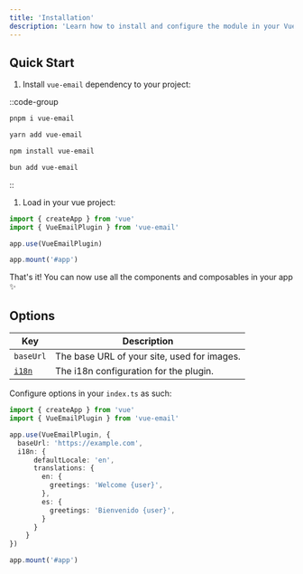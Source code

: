 ```yaml
---
title: 'Installation'
description: 'Learn how to install and configure the module in your Vue app.'
---
```


## Quick Start

1. Install `vue-email` dependency to your project:

::code-group

```sh [pnpm]
pnpm i vue-email
```

```bash [yarn]
yarn add vue-email
```

```bash [npm]
npm install vue-email
```

```bash [bun]
bun add vue-email
```

::


1. Load in your vue project:

```ts
import { createApp } from 'vue'
import { VueEmailPlugin } from 'vue-email'

app.use(VueEmailPlugin)

app.mount('#app')
```

That's it! You can now use all the components and composables in your app ✨

<!-- ::callout{icon="i-heroicons-exclamation-triangle"}
For Nuxt, the components and composables are auto imported, so you can use them in your templates.
:: -->

<!-- ::callout{icon="i-heroicons-exclamation-triangle"}
On versions `0.7.2` and below, you need to import the `nuxt` package from `vue-email/nuxt`
:: -->


## Options

| Key                             | Description                                 |
| ------------------------------- | ------------------------------------------- |
| `baseUrl`                       | The base URL of your site, used for images. |
| [`i18n`](/getting-started/i18n) | The i18n configuration for the plugin.      |

Configure options in your `index.ts` as such:

```ts
import { createApp } from 'vue'
import { VueEmailPlugin } from 'vue-email'

app.use(VueEmailPlugin, {
  baseUrl: 'https://example.com',
  i18n: {
      defaultLocale: 'en',
      translations: {
        en: {
          greetings: 'Welcome {user}',
        },
        es: {
          greetings: 'Bienvenido {user}',
        }
      }
    }
})

app.mount('#app')
```
